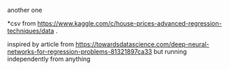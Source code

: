 another one


*csv from https://www.kaggle.com/c/house-prices-advanced-regression-techniques/data .

inspired by article from https://towardsdatascience.com/deep-neural-networks-for-regression-problems-81321897ca33
but running independently from anything
